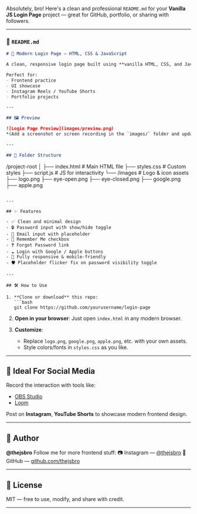 Absolutely, bro! Here's a clean and professional `README.md` for your **Vanilla JS Login Page** project — great for GitHub, portfolio, or sharing with followers.

---

### 📄 `README.md`

```markdown
# 🔐 Modern Login Page — HTML, CSS & JavaScript

A clean, responsive login page built using **vanilla HTML, CSS, and JavaScript**, designed with a light "whitesome" aesthetic. This project includes basic form interactions like password visibility toggle, placeholder styling fixes, and social login buttons with icons.

Perfect for:
- Frontend practice
- UI showcase
- Instagram Reels / YouTube Shorts
- Portfolio projects

---

## 🖼️ Preview

![Login Page Preview](images/preview.png)  
*(Add a screenshot or screen recording in the `images/` folder and update the filename)*

---

## 📁 Folder Structure

```

/project-root
│
├── index.html         # Main HTML file
├── styles.css         # Custom styles
├── script.js          # JS for interactivity
└── /images            # Logo & icon assets
├── logo.png
├── eye-open.png
├── eye-closed.png
├── google.png
├── apple.png

````

---

## ✨ Features

- ✅ Clean and minimal design
- 🔒 Password input with show/hide toggle
- 📧 Email input with placeholder
- 🔁 Remember Me checkbox
- ❓ Forgot Password link
- ☁️ Login with Google / Apple buttons
- 🎨 Fully responsive & mobile-friendly
- 🛡️ Placeholder flicker fix on password visibility toggle

---

## 🛠️ How to Use

1. **Clone or download** this repo:
   ```bash
   git clone https://github.com/yourusername/login-page
````

2. **Open in your browser**:
   Just open `index.html` in any modern browser.

3. **Customize**:

   * Replace `logo.png`, `google.png`, `apple.png`, etc. with your own assets.
   * Style colors/fonts in `styles.css` as you like.

---

## 📸 Ideal For Social Media

Record the interaction with tools like:

* [OBS Studio](https://obsproject.com/)
* [Loom](https://loom.com/)

Post on **Instagram**, **YouTube Shorts** to showcase modern frontend design.

---

## 🧠 Author

**@thejsbro**
Follow me for more frontend stuff:
📷 Instagram — [@thejsbro](https://instagram.com/thejsbro)
💼 GitHub — [github.com/thejsbro](https://github.com/thejsbro)

---

## 📄 License

MIT — free to use, modify, and share with credit.

---

```
